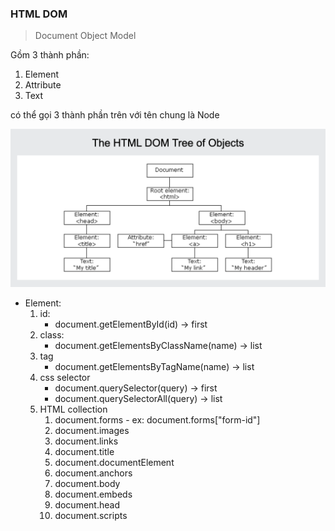 ### HTML DOM

>Document Object Model

Gồm 3 thành phần:
1. Element
2. Attribute
3. Text


có thể gọi 3 thành phần trên với tên chung là Node

![alt text](./images/html-dom.png)

- Element: 
  1. id:
      - document.getElementById(id)             -> first
  2. class: 
      - document.getElementsByClassName(name)   -> list
  3. tag
      - document.getElementsByTagName(name)     -> list
  4. css selector
      - document.querySelector(query)           -> first
      - document.querySelectorAll(query)        -> list
  5. HTML collection
      1. document.forms - ex: document.forms["form-id"]
      2. document.images
      3. document.links
      4. document.title
      5. document.documentElement
      6. document.anchors
      7. document.body
      8. document.embeds
      9. document.head
      10. document.scripts